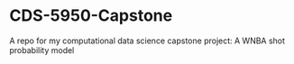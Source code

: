 # CDS-5950-Capstone
A repo for my computational data science capstone project: A WNBA shot probability model
